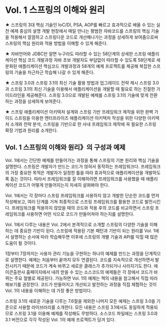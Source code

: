 # Vol. 1 스프링의 이해와 원리

★ 스프링의 3대 핵심 기술인 IoC/DI, PSA, AOP를 빠르고 효과적으로 배울 수 있는 실전 예제 중심의 설명
개발 현장에서 매일 만나는 평범한 자바코드를 스프링의 핵심 기술을 적용해서 깔끔하고 스프링다운 코드로 개선해나가는 과정을 상세하게 보여줌으로써 스프링의 핵심 원리와 적용 방법을 이해할 수 있게 해준다.

★ 자바언어와 JDBC만 알면 누구라도 따라할 수 있는 58단계의 상세한 스프링 애플리케이션 핵심 코드 개발과정
자바 초보 개발자도 부담없이 따라할 수 있도록 58단계로 세분화된 애플리케이션 핵심코드 개발과정과 58개의 예제 프로젝트를 제공해 복잡한 스프링의 기술을 차근차근 학습해 나갈 수 있게 해준다.

★ 스프링 3.0과 스프링 3.1의 최신 기술 활용 방법과 업그레이드 전략 제시
스프링 3.0과 스프링 3.1의 최신 기술을 이용해서 애플리케이션을 개발할 때 필요로 하는 친절한 가이드라인을 제공해준다. 스프링 3.0으로 개발된 예제를 스프링 3.1의 기술에 맞게 전환하는 과정을 상세하게 보여준다.

★ 스프링 애플리케이션 아키텍처 설계와 스프링 기반 프레임워크 제작을 위한 완벽 가이드
스프링을 이용한 엔터프라이즈 애플리케이션 아키텍처 작성을 위한 다양한 아키텍처 소개와 전략 분석, 스프링을 기반으로 한 사내 프레임워크 제작에 꼭 필요한 스프링 확장 기법과 원리를 소개한다.

## Vol. 1 스프링의 이해와 원리》의 구성과 예제

Vol. 1에서는 간단한 예제를 만들어가는 과정을 통해 스프링의 기본 원리와 핵심 기술을 설명한다. 스프링은 개발자가 만드는 코드가 얹혀서 동작하는 프레임워크다. 프레임워크의 가장 중요한 목적은 개발자가 일정한 틀을 따라 효과적으로 애플리케이션을 개발하도록 돕는 것이다. 따라서 프레임워크를 잘 이해하려면 프레임워크를 사용했을 때 애플리케이션 코드가 어떻게 만들어지는지 자세히 살펴봐야 한다.

Vol. 1에서는 각 장마다 스프링 프레임워크를 사용하지 않고 개발한 단순한 코드를 먼저 작성해보고, 여러 단계를 거쳐 최종적으로 스프링 프레임워크를 활용한 코드로 발전시킨다. 프레임워크를 적용하지 않았을 때의 코드와 적용 후의 코드를 비교하면서 스프링 프레임워크를 사용하면 어떤 식으로 코드가 만들어져야 하는지를 설명한다.

Vol. 1에서 다루는 내용은 Vol. 2에서 본격적으로 소개할 스프링의 다양한 기술을 이해하는 데 중요한 기반이 된다. 스프링에 적용된 기본 패턴과 기반이 되는 원리를 Vol. 1에서 설명하는 순서에 따라 학습해두면 이후에 스프링의 개별 기술과 API를 익힐 때 많은 도움이 될 것이다.

1장부터 7장까지는 사용자 관리 기능을 구현하는 하나의 예제를 만드는 과정을 단계적으로 설명한다. 예제는 처음부터 끝까지 모두 연결된다. 코드를 지속적으로 개선하면서 발전시키기 때문에 코드가 계속 바뀌고 새로운 클래스가 추가되거나 사라지기도 한다. 에이콘출판사 홈페이지에서 내려 받을 수 있는 소스코드의 예제들은 각 장에서 코드가 바뀌는 주요 절별로 제공된다. 가능하면 Vol. 1의 예제는 책의 내용을 참고해서 직접 따라 해보기를 권장한다. 코드가 만들어지고 개선되고 발전하는 과정을 직접 체험하는 것이 Vol. 1의 내용을 이해하는 데 가장 좋은 방법이다.

스프링 3.1의 새로운 기술을 다루는 7.6절을 제외한 나머지 모든 예제는 스프링 3.0을 기준으로 사용할 라이브러리를 소개한다. 모든 내용은 스프링 3.1에서도 동일하게 적용되므로 스프링 3.1을 이용해 예제를 작성해도 무방하다. 소스코드 파일에는 스프링 3.0과 3.1 버전으로 각각 작성된 Vol. 1의 예제 프로젝트가 담겨 있다.